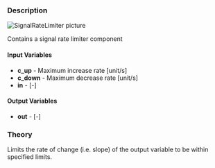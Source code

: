 ### Description
![SignalRateLimiter picture](SignalRateLimiter.svg)

Contains a signal rate limiter component

#### Input Variables
* **c_up** - Maximum increase rate [unit/s]
* **c_down** - Maximum decrease rate [unit/s]
* **in** -  [-]

#### Output Variables
* **out** -  [-]

### Theory
Limits the rate of change (i.e. slope) of the output variable to be within specified limits.

<!---EQUATION out = \begin{cases}in, & out - c_{down}t_{step} \le in \le out + c_{up}t_{step}\\out + c_{up}t_{step}, & in > out + c_{up}t_{step}\\out - c_{down}t_{step}, & in < out + c_{down}t_{step}\end{cases}--->

